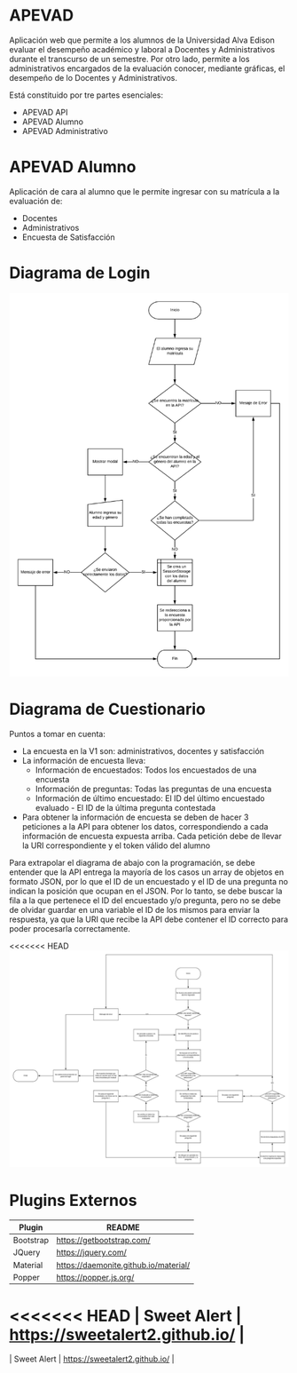 # APEVAD

Aplicación web que permite a los alumnos de la Universidad Alva Edison evaluar el desempeño académico y laboral a Docentes y Administrativos durante el transcurso de un semestre. Por otro lado, permite a los administrativos encargados de la evaluación conocer, mediante gráficas, el desempeño de lo Docentes y Administrativos. 

Está constituido por tre partes esenciales:

  - APEVAD API
  - APEVAD Alumno
  - APEVAD Administrativo

# APEVAD Alumno

Aplicación de cara al alumno que le permite ingresar con su matrícula a la evaluación de:

  - Docentes
  - Administrativos
  - Encuesta de Satisfacción

# Diagrama de Login
![Diagrama Login](docs/img/diagrama_login.png)

# Diagrama de Cuestionario

Puntos a tomar en cuenta:

  - La encuesta en la V1 son: administrativos, docentes y satisfacción
  - La información de encuesta lleva:
    - Información de encuestados: Todos los encuestados de una encuesta
    - Información de preguntas: Todas las preguntas de una encuesta
    - Información de último encuestado: El ID del último encuestado evaluado - El ID de la última pregunta contestada
  - Para obtener la información de encuesta se deben de hacer 3 peticiones a la API para obtener los datos, correspondiendo a cada información de encuesta expuesta arriba. Cada petición debe de llevar la URI correspondiente y el token válido del alumno

Para extrapolar el diagrama de abajo con la programación, se debe entender que la API entrega la mayoría de los casos un array de objetos en formato JSON, por lo que el ID de un encuestado y el ID de una pregunta no indican la posición que ocupan en el JSON. Por lo tanto, se debe buscar la fila a la que pertenece el ID del encuestado y/o pregunta, pero no se debe de olvidar guardar en una variable el ID de los mismos para enviar la respuesta, ya que la URI que recibe la API debe contener el ID correcto para poder procesarla correctamente.

<<<<<<< HEAD
![Diagrama Login](docs/img/diagrama_encuesta.png)

# Plugins Externos

| Plugin | README |
| ------ | ------ |
| Bootstrap | https://getbootstrap.com/ |
| JQuery | https://jquery.com/ |
| Material | https://daemonite.github.io/material/ |
| Popper | https://popper.js.org/ |
<<<<<<< HEAD
| Sweet Alert | https://sweetalert2.github.io/ |
=======
| Sweet Alert | https://sweetalert2.github.io/ |
